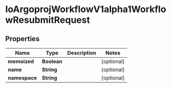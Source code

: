 

# IoArgoprojWorkflowV1alpha1WorkflowResubmitRequest


## Properties

Name | Type | Description | Notes
------------ | ------------- | ------------- | -------------
**memoized** | **Boolean** |  |  [optional]
**name** | **String** |  |  [optional]
**namespace** | **String** |  |  [optional]



